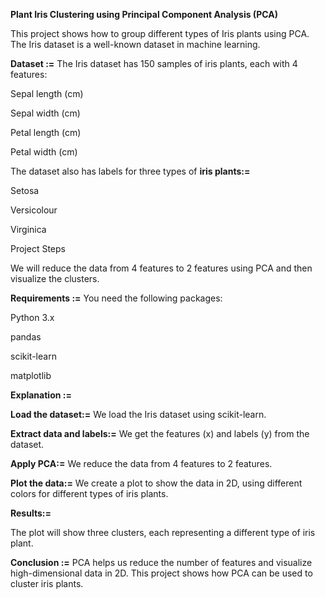 **Plant Iris Clustering using Principal Component Analysis (PCA)**

This project shows how to group different types of Iris plants using PCA. The Iris dataset is a well-known dataset in machine learning.

**Dataset :=**
The Iris dataset has 150 samples of iris plants, each with 4 features:

Sepal length (cm)

Sepal width (cm)

Petal length (cm)

Petal width (cm)

The dataset also has labels for three types of **iris plants:=**

Setosa

Versicolour

Virginica

Project Steps

We will reduce the data from 4 features to 2 features using PCA and then visualize the clusters.

**Requirements :=**
You need the following packages:

Python 3.x

pandas


scikit-learn

matplotlib

**Explanation :=**

**Load the dataset:=** We load the Iris dataset using scikit-learn.

**Extract data and labels:=** We get the features (x) and labels (y) from the dataset.

**Apply PCA:=** We reduce the data from 4 features to 2 features.

**Plot the data:=** We create a plot to show the data in 2D, using different colors for different types of iris plants.

**Results:=**

The plot will show three clusters, each representing a different type of iris plant.

**Conclusion :=**
PCA helps us reduce the number of features and visualize high-dimensional data in 2D. This project shows how PCA can be used to cluster iris plants.
